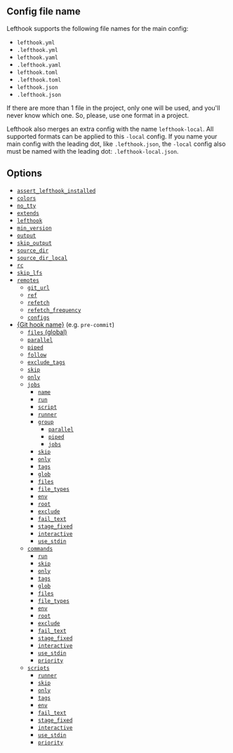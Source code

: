 ## Config file name

Lefthook supports the following file names for the main config:

- `lefthook.yml`
- `.lefthook.yml`
- `lefthook.yaml`
- `.lefthook.yaml`
- `lefthook.toml`
- `.lefthook.toml`
- `lefthook.json`
- `.lefthook.json`

If there are more than 1 file in the project, only one will be used, and you'll never know which one. So, please, use one format in a project.

Lefthook also merges an extra config with the name `lefthook-local`. All supported formats can be applied to this `-local` config. If you name your main config with the leading dot, like `.lefthook.json`, the `-local` config also must be named with the leading dot: `.lefthook-local.json`.

## Options

- [`assert_lefthook_installed`](./assert_lefthook_installed.md)
- [`colors`](./colors.md)
- [`no_tty`](./no_tty.md)
- [`extends`](./extends.md)
- [`lefthook`](./lefthook.md)
- [`min_version`](./min_version.md)
- [`output`](./output.md)
- [`skip_output`](./skip_output.md)
- [`source_dir`](./source_dir.md)
- [`source_dir_local`](./source_dir_local.md)
- [`rc`](./rc.md)
- [`skip_lfs`](./skip_lfs.md)
- [`remotes`](./remotes.md)
  - [`git_url`](./git_url.md)
  - [`ref`](./ref.md)
  - [`refetch`](./refetch.md)
  - [`refetch_frequency`](./refetch_frequency.md)
  - [`configs`](./configs.md)
- [{Git hook name}](./Hook.md) (e.g. `pre-commit`)
  - [`files` (global)](./files-global.md)
  - [`parallel`](./parallel.md)
  - [`piped`](./piped.md)
  - [`follow`](./follow.md)
  - [`exclude_tags`](./exclude_tags.md)
  - [`skip`](./skip.md)
  - [`only`](./only.md)
  - [`jobs`](./jobs.md)
    - [`name`](./name.md)
    - [`run`](./run.md)
    - [`script`](./script.md)
    - [`runner`](./runner.md)
    - [`group`](./group.md)
      - [`parallel`](./parallel.md)
      - [`piped`](./piped.md)
      - [`jobs`](./jobs.md)
    - [`skip`](./skip.md)
    - [`only`](./only.md)
    - [`tags`](./tags.md)
    - [`glob`](./glob.md)
    - [`files`](./files.md)
    - [`file_types`](./file_types.md)
    - [`env`](./env.md)
    - [`root`](./root.md)
    - [`exclude`](./exclude.md)
    - [`fail_text`](./fail_text.md)
    - [`stage_fixed`](./stage_fixed.md)
    - [`interactive`](./interactive.md)
    - [`use_stdin`](./use_stdin.md)
  - [`commands`](./Commands.md)
    - [`run`](./run.md)
    - [`skip`](./skip.md)
    - [`only`](./only.md)
    - [`tags`](./tags.md)
    - [`glob`](./glob.md)
    - [`files`](./files.md)
    - [`file_types`](./file_types.md)
    - [`env`](./env.md)
    - [`root`](./root.md)
    - [`exclude`](./exclude.md)
    - [`fail_text`](./fail_text.md)
    - [`stage_fixed`](./stage_fixed.md)
    - [`interactive`](./interactive.md)
    - [`use_stdin`](./use_stdin.md)
    - [`priority`](./priority.md)
  - [`scripts`](./Scripts.md)
    - [`runner`](./runner.md)
    - [`skip`](./skip.md)
    - [`only`](./only.md)
    - [`tags`](./tags.md)
    - [`env`](./env.md)
    - [`fail_text`](./fail_text.md)
    - [`stage_fixed`](./stage_fixed.md)
    - [`interactive`](./interactive.md)
    - [`use_stdin`](./use_stdin.md)
    - [`priority`](./priority.md)
